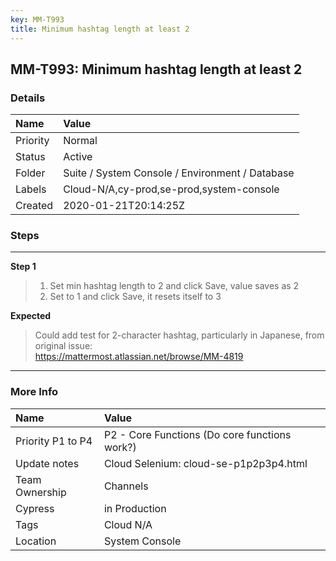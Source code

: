 ```yaml
---
key: MM-T993
title: Minimum hashtag length at least 2
---
```


## MM-T993: Minimum hashtag length at least 2

### Details

| Name     | Value                                           |
| :------- | :---------------------------------------------- |
| Priority | Normal                                          |
| Status   | Active                                          |
| Folder   | Suite / System Console / Environment / Database |
| Labels   | Cloud-N/A,cy-prod,se-prod,system-console        |
| Created  | 2020-01-21T20:14:25Z                            |

### Steps

<hr/>

**Step 1**

> <article><ol><li>Set min hashtag length to 2 and click Save, value saves as 2</li><li>Set to 1 and click Save, it resets itself to 3</li></ol></article>

**Expected**

> <article>Could add test for 2-character hashtag, particularly in Japanese, from original issue:<br><a href="https://mattermost.atlassian.net/browse/MM-4819" rel="noopener noreferrer" target="_blank">https://mattermost.atlassian.net/browse/MM-4819</a></article>

<hr/>

### More Info

| Name              | Value                                         |
| :---------------- | :-------------------------------------------- |
| Priority P1 to P4 | P2 - Core Functions (Do core functions work?) |
| Update notes      | Cloud Selenium: cloud-se-p1p2p3p4.html        |
| Team Ownership    | Channels                                      |
| Cypress           | in Production                                 |
| Tags              | Cloud N/A                                     |
| Location          | System Console                                |
